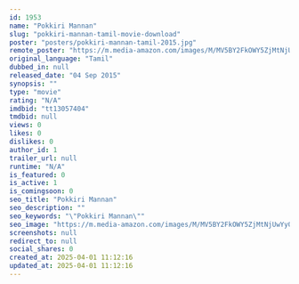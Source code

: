 ```yaml
---
id: 1953
name: "Pokkiri Mannan"
slug: "pokkiri-mannan-tamil-movie-download"
poster: "posters/pokkiri-mannan-tamil-2015.jpg"
remote_poster: "https://m.media-amazon.com/images/M/MV5BY2FkOWY5ZjMtNjUwYy00OTAwLThmYmUtMmRhYmNmOTI4MTBlXkEyXkFqcGdeQXVyMjY1MjkzMjE@._V1_SX300.jpg"
original_language: "Tamil"
dubbed_in: null
released_date: "04 Sep 2015"
synopsis: ""
type: "movie"
rating: "N/A"
imdbid: "tt13057404"
tmdbid: null
views: 0
likes: 0
dislikes: 0
author_id: 1
trailer_url: null
runtime: "N/A"
is_featured: 0
is_active: 1
is_comingsoon: 0
seo_title: "Pokkiri Mannan"
seo_description: ""
seo_keywords: "\"Pokkiri Mannan\""
seo_image: "https://m.media-amazon.com/images/M/MV5BY2FkOWY5ZjMtNjUwYy00OTAwLThmYmUtMmRhYmNmOTI4MTBlXkEyXkFqcGdeQXVyMjY1MjkzMjE@._V1_SX300.jpg"
screenshots: null
redirect_to: null
social_shares: 0
created_at: 2025-04-01 11:12:16
updated_at: 2025-04-01 11:12:16
---
```


